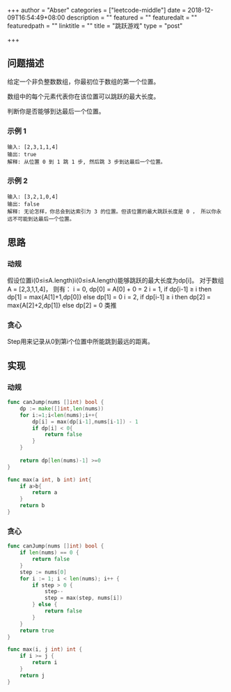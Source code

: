 +++
author = "Abser"
categories = ["leetcode-middle"]
date = 2018-12-09T16:54:49+08:00
description = ""
featured = ""
featuredalt = ""
featuredpath = ""
linktitle = ""
title = "跳跃游戏"
type = "post"

+++

## 问题描述

给定一个非负整数数组，你最初位于数组的第一个位置。

数组中的每个元素代表你在该位置可以跳跃的最大长度。

判断你是否能够到达最后一个位置。

### __示例 1__
```
输入: [2,3,1,1,4]
输出: true
解释: 从位置 0 到 1 跳 1 步, 然后跳 3 步到达最后一个位置。
```

### __示例 2__
```
输入: [3,2,1,0,4]
输出: false
解释: 无论怎样，你总会到达索引为 3 的位置。但该位置的最大跳跃长度是 0 ， 所以你永远不可能到达最后一个位置。
```


## 思路

### 动规
假设位置i(0≤i≤A.length)i(0≤i≤A.length)能够跳跃的最大长度为dp[i]。 
对于数组A = [2,3,1,1,4]， 则有： 
i = 0, dp[0] = A[0] + 0 = 2 
i = 1, if dp[i-1] ≥ i then dp[1] = max{A[1]+1,dp[0]} else dp[1] = 0 
i = 2, if dp[i-1] ≥ i then dp[2] = max{A[2]+2,dp[1]} else dp[2] = 0
类推

### 贪心
Step用来记录从0到第i个位置中所能跳到最远的距离。

## 实现

### 动规
```go
func canJump(nums []int) bool {
    dp := make([]int,len(nums))
    for i:=1;i<len(nums);i++{
        dp[i] = max(dp[i-1],nums[i-1]) - 1
        if dp[i] < 0{
            return false
        }
    }
    
    return dp[len(nums)-1] >=0
}

func max(a int, b int) int{
    if a>b{
        return a
    }
    return b
}
```
### 
### 贪心
```go
func canJump(nums []int) bool {
	if len(nums) == 0 {
		return false
	}
	step := nums[0]
	for i := 1; i < len(nums); i++ {
		if step > 0 {
			step--
			step = max(step, nums[i])
		} else {
			return false
		}
	}
	return true
}

func max(i, j int) int {
	if i >= j {
		return i
	}
	return j
}
```

